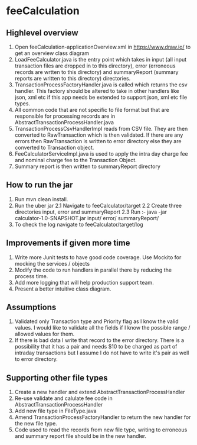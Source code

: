 # feeCalculation

## Highlevel overview
1. Open feeCalculation-applicationOverview.xml in https://www.draw.io/ to get an overview class diagram
2. LoadFeeCalculator.java is the entry point which takes in input (all input transaction files are dropped in to this directory),
   error (erroneous records are wrtten to this directory) and summaryReport (summary reports are written to this directory) directories. 
3. TransactionProcessFactoryHandler.java is called which returns the csv handler. This factory should be altered to take in other 
   handlers like json, xml etc if this app needs be extended to support json, xml etc file types.
4. All common code that are not specific to file format but that are responsible for processing records are in AbstractTransactionProcessHandler.java
5. TransactionProcessCsvHandlerImpl reads from CSV file. They are then converted to RawTransaction which is then validated. If there are any errors then RawTransaction is written to error directory else they are converted to Transaction object. 
6. FeeCalculatorServiceImpl.java is used to apply the intra day charge fee and nominal charge fee to the Transaction Object.
7. Summary report is then written to summaryReport directory 

## How to run the jar
1. Run mvn clean install. 
2. Run the uber jar
    2.1 Navigate to feeCalculator/target
    2.2 Create three directories input, error and summaryReport
    2.3 Run :- java -jar calculator-1.0-SNAPSHOT.jar input/ error/ summaryReport/
3. To check the log navigate to feeCalculator/target/log

## Improvements if given more time
1. Write more Junit tests to have good code coverage. Use Mockito for mocking the services / objects
2. Modify the code to run handlers in parallel there by reducing the process time. 
3. Add more logging that will help production support team.
4. Present a better intuitive class diagram. 

## Assumptions
1. Validated only Transaction type and Priority flag as I know the valid values. I would like to validate all the fields if I know the possible range / allowed values for them. 
2. If there is bad data I write that record to the error directory. There is a possibility that it has a pair and needs $10 to be charged as part of intraday transactions but I assume I do not have to write it's pair as well to error directory. 

## Supporting other file types
1. Create a new handler and extend AbstractTransactionProcessHandler
2. Re-use validate and calulate fee code in AbstractTransactionProcessHandler
3. Add new file type in FileType.java
4. Amend TransactionProcessFactoryHandler to return the new handler for the new file type.
5. Code used to read the records from new file type, writing to erroneous and summary report file should be in the new handler. 
